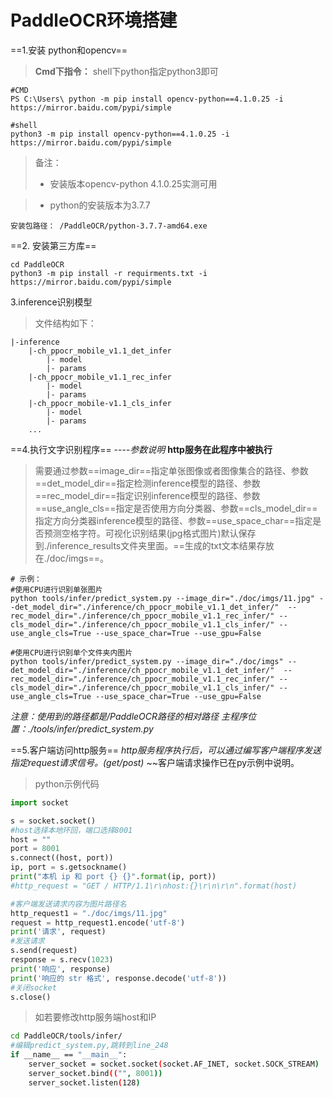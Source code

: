 # PaddleOCR环境搭建

==1.安装 python和opencv==
> **Cmd下指令：**
shell下python指定python3即可
```
#CMD
PS C:\Users\ python -m pip install opencv-python==4.1.0.25 -i https://mirror.baidu.com/pypi/simple
```
```
#shell
python3 -m pip install opencv-python==4.1.0.25 -i https://mirror.baidu.com/pypi/simple
```

>备注：
>- 安装版本opencv-python 4.1.0.25实测可用

>- python的安装版本为3.7.7
```
安装包路径： /PaddleOCR/python-3.7.7-amd64.exe
```

==2. 安装第三方库==
```
cd PaddleOCR
python3 -m pip install -r requirments.txt -i https://mirror.baidu.com/pypi/simple
```
3.inference识别模型
>文件结构如下：
```
|-inference
    |-ch_ppocr_mobile_v1.1_det_infer
        |- model
        |- params
    |-ch_ppocr_mobile_v1.1_rec_infer
        |- model
        |- params
    |-ch_ppocr_mobile-v1.1_cls_infer
        |- model
        |- params
    ...
```

==4.执行文字识别程序==
----*参数说明*
**http服务在此程序中被执行**
>需要通过参数==image_dir==指定单张图像或者图像集合的路径、参数==det_model_dir==指定检测inference模型的路径、参数==rec_model_dir==指定识别inference模型的路径、参数==use_angle_cls==指定是否使用方向分类器、参数==cls_model_dir==指定方向分类器inference模型的路径、参数==use_space_char==指定是否预测空格字符。可视化识别结果(jpg格式图片)默认保存到./inference_results文件夹里面。==生成的txt文本结果存放在./doc/imgs==。

```
# 示例： 
#使用CPU进行识别单张图片
python tools/infer/predict_system.py --image_dir="./doc/imgs/11.jpg" --det_model_dir="./inference/ch_ppocr_mobile_v1.1_det_infer/"  --rec_model_dir="./inference/ch_ppocr_mobile_v1.1_rec_infer/" --cls_model_dir="./inference/ch_ppocr_mobile_v1.1_cls_infer/" --use_angle_cls=True --use_space_char=True --use_gpu=False

#使用CPU进行识别单个文件夹内图片
python tools/infer/predict_system.py --image_dir="./doc/imgs" --det_model_dir="./inference/ch_ppocr_mobile_v1.1_det_infer/"  --rec_model_dir="./inference/ch_ppocr_mobile_v1.1_rec_infer/" --cls_model_dir="./inference/ch_ppocr_mobile_v1.1_cls_infer/" --use_angle_cls=True --use_space_char=True --use_gpu=False
```
*注意：使用到的路径都是/PaddleOCR路径的相对路径*
*主程序位置：./tools/infer/predict_system.py*

==5.客户端访问http服务==
*http服务程序执行后，可以通过编写客户端程序发送指定request请求信号。(get/post)* ~~客户端请求操作已在py示例中说明。
>python示例代码
```py
import socket

s = socket.socket()
#host选择本地环回，端口选择8001
host = ""
port = 8001
s.connect((host, port))
ip, port = s.getsockname()
print("本机 ip 和 port {} {}".format(ip, port))
#http_request = "GET / HTTP/1.1\r\nhost:{}\r\n\r\n".format(host)

#客户端发送请求内容为图片路径名
http_request1 = "./doc/imgs/11.jpg"
request = http_request1.encode('utf-8')
print('请求', request)
#发送请求
s.send(request)
response = s.recv(1023)
print('响应', response)
print('响应的 str 格式', response.decode('utf-8'))
#关闭socket
s.close()
```

>如若要修改http服务端host和IP
```sh
cd PaddleOCR/tools/infer/
#编辑predict_system.py,跳转到line_248
if __name__ == "__main__":
    server_socket = socket.socket(socket.AF_INET, socket.SOCK_STREAM)
    server_socket.bind(("", 8001))
    server_socket.listen(128)
```

